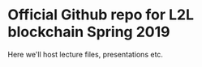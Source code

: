 # Official Github repo for L2L blockchain Spring 2019

Here we'll host lecture files, presentations etc.

